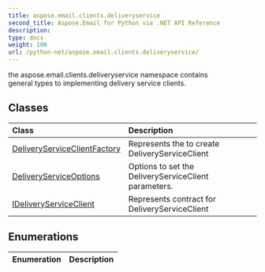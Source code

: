 ```yaml
---
title: aspose.email.clients.deliveryservice
second_title: Aspose.Email for Python via .NET API Reference
description: 
type: docs
weight: 100
url: /python-net/aspose.email.clients.deliveryservice/
---
```



the aspose.email.clients.deliveryservice namespace contains<br/>            general types to implementing delivery service clients.

## Classes
| Class | Description |
| :- | :- |
|[DeliveryServiceClientFactory](/python-net/aspose.email.clients.deliveryservice/deliveryserviceclientfactory/)|Represents the to create DeliveryServiceClient|
|[DeliveryServiceOptions](/python-net/aspose.email.clients.deliveryservice/deliveryserviceoptions/)|Options to set the DeliveryServiceClient parameters.|
|[IDeliveryServiceClient](/python-net/aspose.email.clients.deliveryservice/ideliveryserviceclient/)|Represents contract for DeliveryServiceClient|
## Enumerations
| Enumeration | Description |
| :- | :- |
